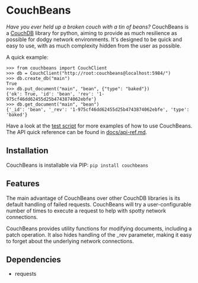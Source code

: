 # CouchBeans
*Have you ever held up a broken couch with a tin of beans?* CouchBeans is a [CouchDB](https://couchdb.apache.org/) library for python, aiming to provide as much resilience as possible for dodgy network environments. It's designed to be quick and easy to use, with as much complexity hidden from the user as possible.

A quick example:
```
>>> from couchbeans import CouchClient
>>> db = CouchClient("http://root:couchbeans@localhost:5984/")
>>> db.create_db("main")
True
>>> db.put_document("main", "bean", {"type": "baked"})
{'ok': True, 'id': 'bean', 'rev': '1-975cf46dd62455d25b4743874062ebfe'}
>>> db.get_document("main", "bean")
{'_id': 'bean', '_rev': '1-975cf46dd62455d25b4743874062ebfe', 'type': 'baked'}
```

Have a look at the [test script](https://github.com/owoalex/couchbeans/blob/main/test/example.py) for more examples of how to use CouchBeans. The API quick reference can be found in [docs/api-ref.md](https://github.com/owoalex/couchbeans/blob/main/docs/api-ref.md).

## Installation
CouchBeans is installable via PIP:
```pip install couchbeans```

## Features
The main advantage of CouchBeans over other CouchDB libraries is its default handling of failed requests. CouchBeans will try a user-configurable number of times to execute a request to help with spotty network connections.

CouchBeans provides utility functions for modifying documents, including a patch operation. It also hides handling of the _rev parameter, making it easy to forget about the underlying network connections.

## Dependencies

- requests
